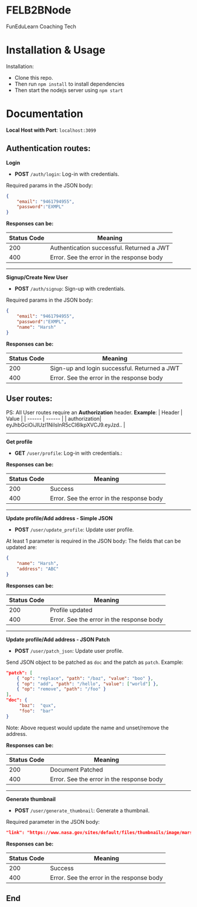 
  
# FELB2BNode
FunEduLearn Coaching Tech

# Installation & Usage  

  Installation:
   - Clone this repo.
   - Then run `npm install` to install dependencies
   - Then start the nodejs server using `npm start`

 
# Documentation

**Local Host with Port**: `localhost:3099`

## Authentication routes:

**Login**

- **POST**  `/auth/login`: Log-in with credentials.

Required params in the JSON body:
```json
{
	"email": "9461794955",
	"password":"EXMPL"
}
```
**Responses can be:**

| Status Code | Meaning |
| ------ | ------ |
| 200| Authentication successful. Returned a JWT |
| 400 | Error. See the error in the response body |
  
---

**Signup/Create New User**

- **POST**  `/auth/signup`: Sign-up with credentials.

Required params in the JSON body:
```json
{
	"email": "9461794955",
	"password":"EXMPL",
	"name": "Harsh"
}
```
**Responses can be:**

| Status Code | Meaning |
| ------ | ------ |
| 200| Sign-up and login successful. Returned a JWT |
| 400 | Error. See the error in the response body |
  

## User routes:

PS: All User routes require an **Authorization** header. **Example**:
| Header | Value |
| ------ | ------ |
| authorization| eyJhbGciOiJIUzI1NiIsInR5cCI6IkpXVCJ9.eyJzd.. |

---
**Get profile**

- **GET**  `/user/profile`: Log-in with credentials.:

**Responses can be:**

| Status Code | Meaning |
| ------ | ------ |
| 200| Success |
| 400 | Error. See the error in the response body |
  
---

**Update profile/Add address - Simple JSON**

- **POST**  `/user/update_profile`: Update user profile.

At least 1 parameter is required in the JSON body: The fields that can be updated are:
```json
{
	"name": "Harsh",
	"address": "ABC"
}
```
**Responses can be:**

| Status Code | Meaning |
| ------ | ------ |
| 200| Profile updated |
| 400 | Error. See the error in the response body |
 
  ---

**Update profile/Add address - JSON Patch**

- **POST**  `/user/patch_json`: Update user profile.

Send JSON object to be patched as `doc` and the patch as `patch`. Example:
```json
"patch": [
	{ "op": "replace", "path": "/baz", "value": "boo" },
	{ "op": "add", "path": "/hello", "value": ["world"] },
	{ "op": "remove", "path": "/foo" }
],
"doc": {
	 "baz":  "qux",
	 "foo":  "bar"
}
```
Note: Above request would update the name and unset/remove the address.

**Responses can be:**

| Status Code | Meaning |
| ------ | ------ |
| 200| Document Patched |
| 400 | Error. See the error in the response body |
  
   ---

**Generate thumbnail**

- **POST**  `/user/generate_thumbnail`: Generate a thumbnail.

Required parameter in the JSON body:

```json
"link": "https://www.nasa.gov/sites/default/files/thumbnails/image/mars2020-sample-tubes.jpg"
```

**Responses can be:**

| Status Code | Meaning |
| ------ | ------ |
| 200| Success |
| 400 | Error. See the error in the response body |
  
  
## End